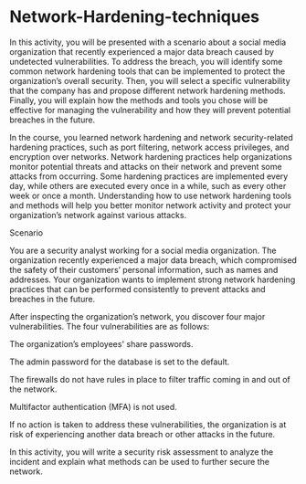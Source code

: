 # Network-Hardening-techniques
In this activity, you will be presented with a scenario about a social media organization that recently experienced a major data breach caused by undetected vulnerabilities. To address the breach, you will identify some common network hardening tools that can be implemented to protect the organization’s overall security. Then, you will select a specific vulnerability that the company has and propose different network hardening methods. Finally, you will explain how the methods and tools you chose will be effective for managing the vulnerability and how they will prevent potential breaches in the future. 

In the course, you learned network hardening and network security-related hardening practices, such as port filtering, network access privileges, and encryption over networks. Network hardening practices help organizations monitor potential threats and attacks on their network and prevent some attacks from occurring. Some hardening practices are implemented every day, while others are executed every once in a while, such as every other week or once a month. Understanding how to use network hardening tools and methods will help you better monitor network activity and protect your organization’s network against various attacks.

Scenario


You are a security analyst working for a social media organization. The organization recently experienced a major data breach, which compromised the safety of their customers’ personal information, such as names and addresses. Your organization wants to implement strong network hardening practices that can be performed consistently to prevent attacks and breaches in the future. 

After inspecting the organization’s network, you discover four major vulnerabilities. The four vulnerabilities are as follows:

The organization’s employees' share passwords.

The admin password for the database is set to the default.

The firewalls do not have rules in place to filter traffic coming in and out of the network.

Multifactor authentication (MFA) is not used. 

If no action is taken to address these vulnerabilities, the organization is at risk of experiencing another data breach or other attacks in the future. 

In this activity, you will write a security risk assessment to analyze the incident and explain what methods can be used to further secure the network.
